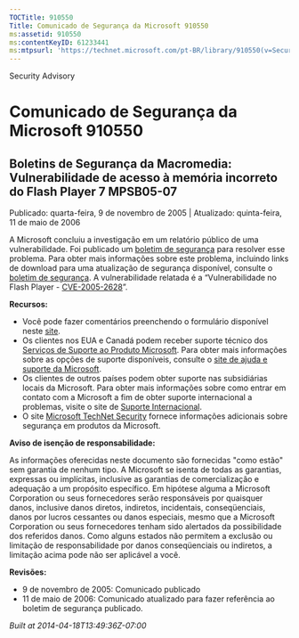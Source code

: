 ```yaml
---
TOCTitle: 910550
Title: Comunicado de Segurança da Microsoft 910550
ms:assetid: 910550
ms:contentKeyID: 61233441
ms:mtpsurl: 'https://technet.microsoft.com/pt-BR/library/910550(v=Security.10)'
---
```


Security Advisory

Comunicado de Segurança da Microsoft 910550
===========================================

Boletins de Segurança da Macromedia: Vulnerabilidade de acesso à memória incorreto do Flash Player 7 MPSB05-07
--------------------------------------------------------------------------------------------------------------

Publicado: quarta-feira, 9 de novembro de 2005 | Atualizado: quinta-feira, 11 de maio de 2006

A Microsoft concluiu a investigação em um relatório público de uma vulnerabilidade. Foi publicado um [boletim de segurança](http://go.microsoft.com/fwlink/?linkid=59989) para resolver esse problema. Para obter mais informações sobre este problema, incluindo links de download para uma atualização de segurança disponível, consulte o [boletim de segurança](http://go.microsoft.com/fwlink/?linkid=59989). A vulnerabilidade relatada é a “Vulnerabilidade no Flash Player - [CVE-2005-2628](http://www.cve.mitre.org/cgi-bin/cvename.cgi?name=cve-2005-2628)”.

**Recursos:**

-   Você pode fazer comentários preenchendo o formulário disponível neste [site](https://support.microsoft.com/common/survey.aspx?scid=sw;en;1257&amp;showpage=1&amp;ws=technet&amp;sd=tech).
-   Os clientes nos EUA e Canadá podem receber suporte técnico dos [Serviços de Suporte ao Produto Microsoft](http://go.microsoft.com/fwlink/?linkid=21131). Para obter mais informações sobre as opções de suporte disponíveis, consulte o [site de ajuda e suporte da Microsoft](http://support.microsoft.com/).
-   Os clientes de outros países podem obter suporte nas subsidiárias locais da Microsoft. Para obter mais informações sobre como entrar em contato com a Microsoft a fim de obter suporte internacional a problemas, visite o site de [Suporte Internacional](http://go.microsoft.com/fwlink/?linkid=21155).
-   O site [Microsoft TechNet Security](http://go.microsoft.com/fwlink/?linkid=21132) fornece informações adicionais sobre segurança em produtos da Microsoft.

**Aviso de isenção de responsabilidade:**

As informações oferecidas neste documento são fornecidas "como estão" sem garantia de nenhum tipo. A Microsoft se isenta de todas as garantias, expressas ou implícitas, inclusive as garantias de comercialização e adequação a um propósito específico. Em hipótese alguma a Microsoft Corporation ou seus fornecedores serão responsáveis por quaisquer danos, inclusive danos diretos, indiretos, incidentais, conseqüenciais, danos por lucros cessantes ou danos especiais, mesmo que a Microsoft Corporation ou seus fornecedores tenham sido alertados da possibilidade dos referidos danos. Como alguns estados não permitem a exclusão ou limitação de responsabilidade por danos conseqüenciais ou indiretos, a limitação acima pode não ser aplicável a você.

**Revisões:**

-   9 de novembro de 2005: Comunicado publicado
-   11 de maio de 2006: Comunicado atualizado para fazer referência ao boletim de segurança publicado.

*Built at 2014-04-18T13:49:36Z-07:00*
